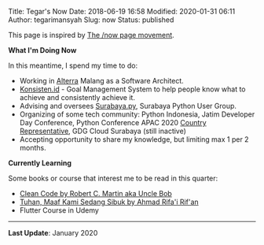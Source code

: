 Title: Tegar's Now
Date: 2018-06-19 16:58
Modified: 2020-01-31 06:11
Author: tegarimansyah
Slug: now
Status: published

This page is inspired by [The /now page movement](https://sivers.org/nowff). 

**What I'm Doing Now**

In this meantime, I spend my time to do:

-   Working in [Alterra](https://alterra.id) Malang as a Software Architect.
-   [Konsisten.id](https://konsisten.id) - Goal Management System to help people know what to achieve and consistently achieve it.
-   Advising and oversees [Surabaya.py](https://surabaya-py.github.io), Surabaya Python User Group.
-   Organizing of some tech community: Python Indonesia, Jatim Developer Day Conference, Python Conference APAC 2020 [Country Representative](https://wiki.python.org/moin/PyConAPAC/Community), GDG Cloud Surabaya (still inactive)
-   Accepting opportunity to share my knowledge, but limiting max 1 per 2 months. 

**Currently Learning**

Some books or course that interest me to be read in this quarter:

-   [Clean Code by Robert C. Martin aka Uncle Bob](https://www.goodreads.com/book/show/3735293-clean-code)
-   [Tuhan, Maaf Kami Sedang Sibuk by Ahmad Rifa'i Rif'an](https://www.goodreads.com/book/show/12070509-tuhan-maaf-kami-sedang-sibuk)
-   Flutter Course in Udemy
 

------------------------------------------------------------------------

**Last Update**: January 2020
